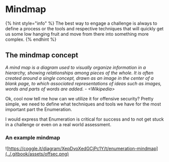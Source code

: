 # Mindmap

{% hint style="info" %}
The best way to engage a challenge is always to define a process or the tools and respective techniques that will quickly get us some low hanging fruit and move from there into something more complex.&#x20;
{% endhint %}

## The mindmap concept

_A mind map is a diagram used to visually organize information in a hierarchy, showing relationships among pieces of the whole. It is often created around a single concept, drawn as an image in the center of a blank page, to which associated representations of ideas such as images, words and parts of words are added. - \<Wikipedia>_

Ok, cool now tell me how can we utilize it for offensive security? Pretty simple, we need to define what techniques and tools we have for the most important part the Enumeration.

I would express that Enumeration is critical for success and to not get stuck in a challenge or even on a real world assessment.

### An example mindmap

![https://coggle.it/diagram/XepDvoXedGCjPc1Y/t/enumeration-mindmap](../.gitbook/assets/offsec.png)
